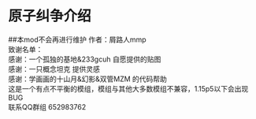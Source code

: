 # 原子纠争介绍  
##本mod不会再进行维护 
作者：屑路人mmp  
致谢名单：  
感谢：一个孤独的基地&233gcuh 自愿提供的贴图  
感谢：一只概念坦克 提供灵感  
感谢：学画画的十山月&幻影&双管MZM 的代码帮助  
这是一个有点不平衡的模组，模组与其他大多数模组不兼容，1.15p5以下会出现BUG  
联系QQ群组 652983762  

